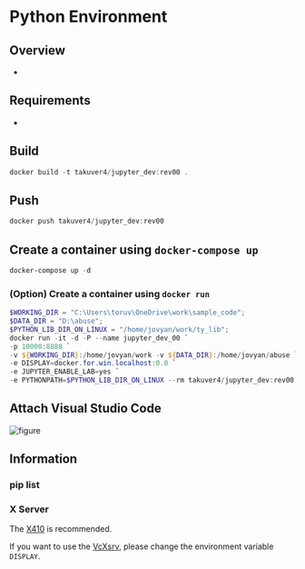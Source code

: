 # Python Environment

## Overview

-

## Requirements

-

## Build

```powershell
docker build -t takuver4/jupyter_dev:rev00 .
```

## Push

```powershell
docker push takuver4/jupyter_dev:rev00
```

## Create a container using `docker-compose up`

```powershell
docker-compose up -d
```

### (Option) Create a container using `docker run`

```powershell
$WORKING_DIR = "C:\Users\toruv\OneDrive\work\sample_code";
$DATA_DIR = "D:\abuse";
$PYTHON_LIB_DIR_ON_LINUX = "/home/jovyan/work/ty_lib";
docker run -it -d -P --name jupyter_dev_00 `
-p 10000:8888 `
-v ${WORKING_DIR}:/home/jovyan/work -v ${DATA_DIR}:/home/jovyan/abuse `
-e DISPLAY=docker.for.win.localhost:0.0 `
-e JUPYTER_ENABLE_LAB=yes `
-e PYTHONPATH=$PYTHON_LIB_DIR_ON_LINUX --rm takuver4/jupyter_dev:rev00
```

## Attach Visual Studio Code

![figure](./figures/attach_visual_studio_coode.png)

## Information

### pip list

### X Server

The [X410](https://x410.dev/) is recommended.

If you want to use the [VcXsrv](https://sourceforge.net/projects/vcxsrv/), please change the environment variable `DISPLAY`.

